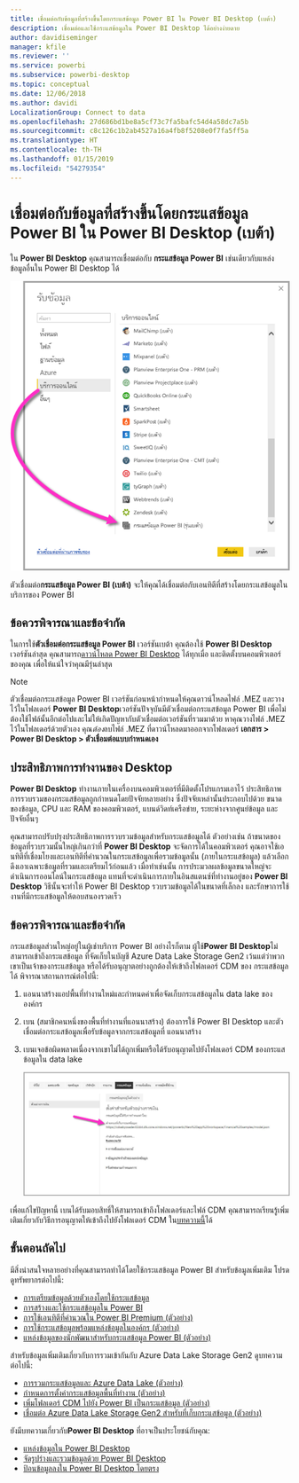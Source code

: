 ```yaml
---
title: เชื่อมต่อกับข้อมูลที่สร้างขึ้นโดยกระแสข้อมูล Power BI ใน Power BI Desktop (เบต้า)
description: เชื่อมต่อและใช้กระแสข้อมูลใน Power BI Desktop ได้อย่างง่ายดาย
author: davidiseminger
manager: kfile
ms.reviewer: ''
ms.service: powerbi
ms.subservice: powerbi-desktop
ms.topic: conceptual
ms.date: 12/06/2018
ms.author: davidi
LocalizationGroup: Connect to data
ms.openlocfilehash: 27d686bd1be8a5cf73c7fa5bafc54d4a58dc7a5b
ms.sourcegitcommit: c8c126c1b2ab4527a16a4fb8f5208e0f7fa5ff5a
ms.translationtype: HT
ms.contentlocale: th-TH
ms.lasthandoff: 01/15/2019
ms.locfileid: "54279354"
---
```

# <a name="connect-to-data-created-by-power-bi-dataflows-in-power-bi-desktop-beta"></a>เชื่อมต่อกับข้อมูลที่สร้างขึ้นโดยกระแสข้อมูล Power BI ใน Power BI Desktop (เบต้า)
ใน **Power BI Desktop** คุณสามารถเชื่อมต่อกับ **กระแสข้อมูล Power BI** เช่นเดียวกับแหล่งข้อมูลอื่นใน Power BI Desktop ได้

![เชื่อมต่อกับกระแสข้อมูล](media/desktop-connect-dataflows/connect-dataflows_01.png)

ตัวเชื่อมต่อ**กระแสข้อมูล Power BI (เบต้า)** จะให้คุณได้เชื่อมต่อกับเอนทิตีที่สร้างโดยกระแสข้อมูลในบริการของ Power BI 

## <a name="considerations-and-limitations"></a>ข้อควรพิจารณาและข้อจำกัด

ในการใช้**ตัวเชื่อมต่อกระแสข้อมูล Power BI** เวอร์ชันเบต้า คุณต้องใช้ **Power BI Desktop** เวอร์ชันล่าสุด คุณสามารถ[ดาวน์โหลด Power BI Desktop](desktop-get-the-desktop.md) ได้ทุกเมื่อ และติดตั้งบนคอมพิวเตอร์ของคุณ เพื่อให้แน่ใจว่าคุณมีรุ่นล่าสุด  

> [!NOTE]
> ตัวเชื่อมต่อกระแสข้อมูล Power BI เวอร์ชันก่อนหน้ากำหนดให้คุณดาวน์โหลดไฟล์ .MEZ และวางไว้ในโฟลเดอร์ **Power BI Desktop**เวอร์ชันปัจจุบันมีตัวเชื่อมต่อกระแสข้อมูล Power BI เพื่อไม่ต้องใช้ไฟล์นั้นอีกต่อไปและไม่ให้เกิดปัญหากับตัวเชื่อมต่อเวอร์ชันที่รวมมาด้วย หาคุณวางไฟล์ .MEZ ไว้ในโฟลเดอร์ด้วยตัวเอง คุณ*ต้อง*ลบไฟล์ .MEZ ที่ดาวน์โหลดมาออกจากโฟลเดอร์ **เอกสาร > Power BI Desktop > ตัวเชื่อมต่อแบบกำหนดเอง** 

## <a name="desktop-performance"></a>ประสิทธิภาพการทำงานของ Desktop
**Power BI Desktop** ทำงานภายในเครื่องบนคอมพิวเตอร์ที่มีติดตั้งโปรแกรมเอาไว้ ประสิทธิภาพการรวบรวมของกระแสข้อมูลถูกกำหนดโดยปัจจัยหลายอย่าง ซึ่งปัจจัยเหล่านั้นประกอบไปด้วย ขนาดของข้อมูล, CPU และ RAM ของคอมพิวเตอร์, แบนด์วิดท์เครือข่าย, ระยะห่างจากศูนย์ข้อมูล และปัจจัยอื่นๆ

คุณสามารถปรับปรุงประสิทธิภาพการรวบรวมข้อมูลสำหรับกระแสข้อมูลได้ ตัวอย่างเช่น ถ้าขนาดของข้อมูลที่รวบรวมนั้นใหญ่เกินกว่าที่ **Power BI Desktop** จะจัดการได้ในคอมพิวเตอร์ คุณอาจใช้เอนทิตีที่เชื่อมโยงและเอนทิตีที่คำนวณในกระแสข้อมูลเพื่อรวมข้อมูลนั้น (ภายในกระแสข้อมูล) แล้วเลือกดึงเอาเฉพาะข้อมูลที่รวมและเตรียมไว้ก่อนแล้ว เมื่อทำเช่นนั้น การประมวลผลข้อมูลขนาดใหญ่จะดำเนินการออนไลน์ในกระแสข้อมูล แทนที่จะดำเนินการภายในอินสแตนซ์ที่ทำงานอยู่ของ **Power BI Desktop** วิธีนั้นจะทำให้ Power BI Desktop รวบรวมข้อมูลได้ในขนาดที่เล็กลง และรักษาการใช้งานที่มีกระแสข้อมูลให้ตอบสนองรวดเร็ว

## <a name="considerations-and-limitations"></a>ข้อควรพิจารณาและข้อจำกัด

กระแสข้อมูลส่วนใหญ่อยู่ในผู้เช่าบริการ Power BI อย่างไรก็ตาม ผู้ใช้**Power BI Desktop**ไม่สามารถเข้าถึงกระแสข้อมูล ที่จัดเก็บในบัญชี Azure Data Lake Storage Gen2 เว้นแต่ว่าพวกเขาเป็นเจ้าของกระแสข้อมูล หรือได้รับอนุญาตอย่างถูกต้องให้เข้าถึงโฟลเดอร์ CDM ของ กระแสข้อมูลได้ พิจารณาสถานการณ์ต่อไปนี้:

1.  แอนนาสร้างแอปพื้นที่ทำงานใหม่และกำหนดค่าเพื่อจัดเก็บกระแสข้อมูลใน data lake ขององค์กร
2.  เบน (สมาชิกคนหนึ่งของพื้นที่ทำงานที่แอนนาสร้าง) ต้องการใช้ Power BI Desktop และตัวเชื่อมต่อกระแสข้อมูลเพื่อรับข้อมูลจากกระแสข้อมูลที่ แอนนาสร้าง
3.  เบนเจอข้อผิดพลาดเนื่องจากเขาไม่ได้ถูกเพิ่มหรือได้รับอนุญาตไปยังโฟลเดอร์ CDM ของกระแสข้อมูลใน data lake

    ![ข้อผิดพลาดในการพยายามใช้กระแสข้อมูล](media/service-dataflows-configure-workspace-storage-settings/dataflow-storage-settings_08.jpg)

เพื่อแก้ไขปัญหานี้ เบนได้รับมอบสิทธิ์ให้สามารถเข้าถึงโฟลเดอร์และไฟล์ CDM คุณสามารถเรียนรู้เพิ่มเติมเกี่ยวกับวิธีการอนุญาตให้เข้าถึงไปยังโฟลเดอร์ CDM ใน[บทความนี้](https://go.microsoft.com/fwlink/?linkid=2029121)ได้




## <a name="next-steps"></a>ขั้นตอนถัดไป
มีสิ่งน่าสนใจหลายอย่างที่คุณสามารถทำได้โดยใช้กระแสข้อมูล Power BI สำหรับข้อมูลเพิ่มเติม โปรดดูทรัพยากรต่อไปนี้:

* [การเตรียมข้อมูลด้วยตัวเองโดยใช้กระแสข้อมูล](service-dataflows-overview.md)
* [การสร้างและใช้กระแสข้อมูลใน Power BI](service-dataflows-create-use.md)
* [การใช้เอนทิตีที่คำนวณใน Power BI Premium (ตัวอย่าง)](service-dataflows-computed-entities-premium.md)
* [การใช้กระแสข้อมูลพร้อมแหล่งข้อมูลในองค์กร (ตัวอย่าง)](service-dataflows-on-premises-gateways.md)
* [แหล่งข้อมูลของนักพัฒนาสำหรับกระแสข้อมูล Power BI (ตัวอย่าง)](service-dataflows-developer-resources.md)

สำหรับข้อมูลเพิ่มเติมเกี่ยวกับการรวมเข้ากันกับ Azure Data Lake Storage Gen2 ดูบทความต่อไปนี้:

* [ การรวมกระแสข้อมูลและ Azure Data Lake (ตัวอย่าง)](service-dataflows-azure-data-lake-integration.md)
* [กำหนดการตั้งค่ากระแสข้อมูลพื้นที่ทำงาน (ตัวอย่าง)](service-dataflows-configure-workspace-storage-settings.md)
* [เพิ่มโฟลเดอร์ CDM ไปยัง Power BI เป็นกระแสข้อมูล (ตัวอย่าง)](service-dataflows-add-cdm-folder.md)
* [เชื่อมต่อ Azure Data Lake Storage Gen2 สำหรับที่เก็บกระแสข้อมูล (ตัวอย่าง)](service-dataflows-connect-azure-data-lake-storage-gen2.md)

ยังมีบทความเกี่ยวกับ**Power BI Desktop** ที่อาจเป็นประโยชน์กับคุณ:

* [แหล่งข้อมูลใน Power BI Desktop](desktop-data-sources.md)
* [จัดรูปร่างและรวมข้อมูลด้วย Power BI Desktop](desktop-shape-and-combine-data.md)
* [ป้อนข้อมูลลงใน Power BI Desktop โดยตรง](desktop-enter-data-directly-into-desktop.md)   

